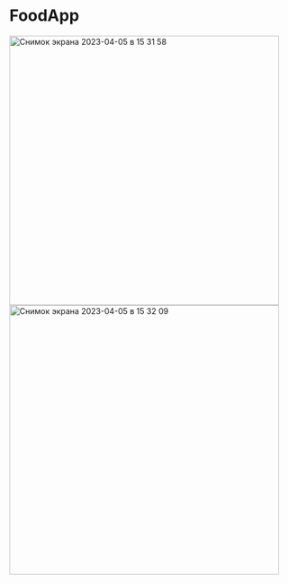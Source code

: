 # FoodApp
<img width="479" alt="Снимок экрана 2023-04-05 в 15 31 58" src="https://user-images.githubusercontent.com/77745444/230097982-8eea8919-86fd-4dd1-ad78-e2be1b00322b.png">
<img width="479" alt="Снимок экрана 2023-04-05 в 15 32 09" src="https://user-images.githubusercontent.com/77745444/230098034-eda95836-9bfa-46de-9d56-60f02a6bacea.png">
